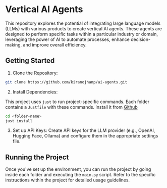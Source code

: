 # Vertical AI Agents

This repository explores the potential of integrating large language models (LLMs) with various products to create vertical AI agents. These agents are designed to perform specific tasks within a particular industry or domain, leveraging the power of AI to automate processes, enhance decision-making, and improve overall efficiency.

## Getting Started

1. Clone the Repository:

```bash
git clone https://github.com/kiranojhanp/ai-agents.git
```

2. Install Dependencies:

This project uses `just` to run project-specific commands. Each folder contains a `Justfile` with these commands. Install it from [Github](https://github.com/casey/just?tab=readme-ov-file)

```bash
cd <folder-name>
just install
```

3. Set up API Keys:
   Create API keys for the LLM provider (e.g., OpenAI, Hugging Face, Ollama) and configure them in the appropriate settings file.

## Running the Project

Once you've set up the environment, you can run the project by going inside each folder and executing the `main.py` script. Refer to the specific instructions within the project for detailed usage guidelines.
